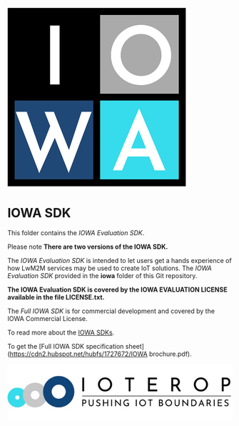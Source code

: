 ![IOWA Logo](../.images/iowa_logo.png)

# IOWA SDK

This folder contains the *IOWA Evaluation SDK*.

Please note **There are two versions of the IOWA SDK.**

The *IOWA Evaluation SDK* is intended to let users get a hands experience of how LwM2M services may be used to create IoT solutions. The *IOWA Evaluation SDK* provided in the **iowa** folder of this Git repository.

**The IOWA Evaluation SDK is covered by the IOWA EVALUATION LICENSE available in the file LICENSE.txt.**

 The *Full IOWA SDK* is for commercial development and covered by the IOWA Commercial License.

To read more about the [IOWA SDKs](https://ioterop.com/iowa/).

To get the [Full IOWA SDK specification sheet](https://cdn2.hubspot.net/hubfs/1727672/IOWA brochure.pdf).

![IoTerop Logo](../.images/IoTerop_logo.jpg)
